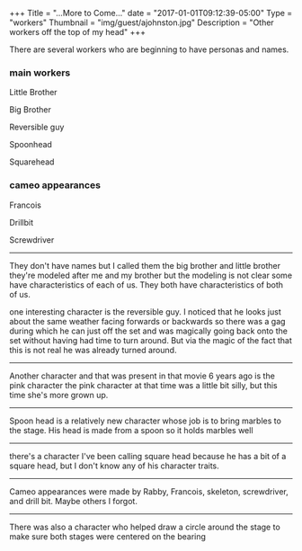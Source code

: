 +++
Title = "...More to Come..."
date = "2017-01-01T09:12:39-05:00"
Type = "workers"
Thumbnail = "img/guest/ajohnston.jpg"
Description = "Other workers off the top of my head"
+++

There are several workers who are beginning to have personas and names.

### main workers

Little Brother

Big Brother

Reversible guy

Spoonhead

Squarehead

### cameo appearances

Francois

Drillbit

Screwdriver



---

They don't have names but I called them the big brother and little brother they're modeled after me and my brother but the modeling is not clear some have characteristics of each of us.  They both have characteristics of both of us.

one interesting character is the reversible guy.  I noticed that he looks just about the same weather facing forwards or backwards so there was a gag during which he can just off the set and was magically going back onto the set without having had time to turn around. But via the magic of the fact that this is not real he was already turned around.

---

Another character and that was present in that movie 6 years ago is the pink character the pink character  at that time was a little bit silly, but this time she's more grown up.

---

Spoon head is a relatively new character whose job is to bring marbles to the stage. His head is made from a spoon so it holds marbles well

---

there's a character I've been calling square head because he has a bit of a square head, but I don't know any of his character traits.

---

Cameo appearances were made by Rabby, Francois, skeleton, screwdriver, and drill bit.  Maybe others I forgot.

---

There was also a character who helped draw a circle around the stage to make sure both stages were centered on the bearing
